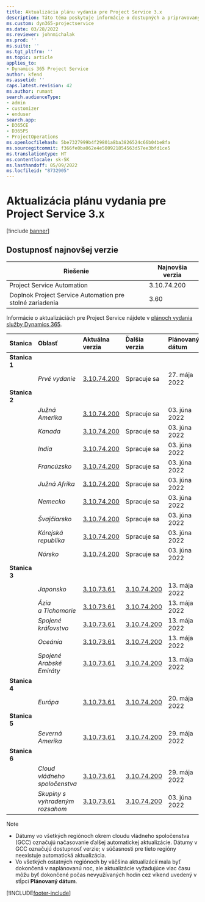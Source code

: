 ```yaml
---
title: Aktualizácia plánu vydania pre Project Service 3.x
description: Táto téma poskytuje informácie o dostupných a pripravovaných vydaniach aplikácie Dynamics 365 Project Service Automation.
ms.custom: dyn365-projectservice
ms.date: 03/28/2022
ms.reviewer: johnmichalak
ms.prod: ''
ms.suite: ''
ms.tgt_pltfrm: ''
ms.topic: article
applies_to:
- Dynamics 365 Project Service
author: kfend
ms.assetid: ''
caps.latest.revision: 42
ms.author: rumant
search.audienceType:
- admin
- customizer
- enduser
search.app:
- D365CE
- D365PS
- ProjectOperations
ms.openlocfilehash: 5be7327999b4f29801a8ba3826524c66b04be8fa
ms.sourcegitcommit: f366fe0ba062e4e500921854563d57ee3bfd1ce5
ms.translationtype: HT
ms.contentlocale: sk-SK
ms.lasthandoff: 05/09/2022
ms.locfileid: "8732905"
---
```

# <a name="update-release-schedule-for-project-service-3x"></a>Aktualizácia plánu vydania pre Project Service 3.x

[!include [banner](../includes/psa-now-project-operations.md)]

## <a name="latest-version-availability"></a>Dostupnosť najnovšej verzie

| Riešenie  | Najnovšia verzia |
|-------|----|
| Project Service Automation    | 3.10.74.200 |
| Doplnok Project Service Automation pre stolné zariadenia                | 3.60          |

Informácie o aktualizáciách pre Project Service nájdete v [plánoch vydania služby Dynamics 365](/dynamics365/release-plans/). 

| Stanica  | Oblasť | Aktuálna verzia | Ďalšia verzia |  Plánovaný dátum
| :---   | :---   | :---   | :---   |:---   |         
|<strong>Stanica 1</strong> | |  |  | |
| | <i>Prvé vydanie</i> | [3.10.74.200](whats-new-ur43.md) | Spracuje sa | 27. mája 2022
|<strong>Stanica 2</strong> | |  |  | |
| | <i>Južná Amerika</i> | [3.10.74.200](whats-new-ur43.md) | Spracuje sa | 03. júna 2022
| | <i>Kanada</i> | [3.10.74.200](whats-new-ur43.md) | Spracuje sa | 03. júna 2022
| | <i>India</i> | [3.10.74.200](whats-new-ur43.md) | Spracuje sa | 03. júna 2022
| | <i>Francúzsko</i> | [3.10.74.200](whats-new-ur43.md) | Spracuje sa | 03. júna 2022
| | <i>Južná Afrika</i> | [3.10.74.200](whats-new-ur43.md) | Spracuje sa | 03. júna 2022
| | <i>Nemecko</i> | [3.10.74.200](whats-new-ur43.md) | Spracuje sa | 03. júna 2022
| | <i>Švajčiarsko</i> | [3.10.74.200](whats-new-ur43.md) | Spracuje sa | 03. júna 2022
| | <i>Kórejská republika</i> | [3.10.74.200](whats-new-ur43.md) | Spracuje sa | 03. júna 2022
| | <i>Nórsko</i> | [3.10.74.200](whats-new-ur43.md) | Spracuje sa | 03. júna 2022
|<strong>Stanica 3</strong> | |  |  | |
| | <i>Japonsko</i> | [3.10.73.61](whats-new-ur-42.md) | [3.10.74.200](whats-new-ur43.md) | 13. mája 2022
| | <i>Ázia a Tichomorie</i> | [3.10.73.61](whats-new-ur-42.md) | [3.10.74.200](whats-new-ur43.md) | 13. mája 2022
| | <i>Spojené kráľovstvo</i> | [3.10.73.61](whats-new-ur-42.md) | [3.10.74.200](whats-new-ur43.md) | 13. mája 2022
| | <i>Oceánia</i> | [3.10.73.61](whats-new-ur-42.md) | [3.10.74.200](whats-new-ur43.md) | 13. mája 2022
| | <i>Spojené Arabské Emiráty</i> | [3.10.73.61](whats-new-ur-42.md) | [3.10.74.200](whats-new-ur43.md) | 13. mája 2022
|<strong>Stanica 4</strong> | |  |  | |
| | <i>Európa</i> | [3.10.73.61](whats-new-ur-42.md) | [3.10.74.200](whats-new-ur43.md) | 20. mája 2022
|<strong>Stanica 5</strong> | |  |  | |
| | <i>Severná Amerika</i> | [3.10.73.61](whats-new-ur-42.md) | [3.10.74.200](whats-new-ur43.md) | 29. mája 2022
|<strong>Stanica 6</strong> | |  |  | |
| | <i>Cloud vládneho spoločenstva</i> | [3.10.73.61](whats-new-ur-42.md) | [3.10.74.200](whats-new-ur43.md) | 29. mája 2022
| | <i>Skupiny s vyhradeným rozsahom</i> | [3.10.73.61](whats-new-ur-42.md) | [3.10.74.200](whats-new-ur43.md) | 03. júna 2022




>[!Note]
> - Dátumy vo všetkých regiónoch okrem cloudu vládneho spoločenstva (GCC) označujú načasovanie ďalšej automatickej aktualizácie. Dátumy v GCC označujú dostupnosť verzie; v súčasnosti pre tieto regióny neexistuje automatická aktualizácia.
> - Vo všetkých ostatných regiónoch by väčšina aktualizácií mala byť dokončená v naplánovanú noc, ale aktualizácie vyžadujúce viac času môžu byť dokončené počas nevyužívaných hodín cez víkend uvedený v stĺpci **Plánovaný dátum**.


[!INCLUDE[footer-include](../includes/footer-banner.md)]
